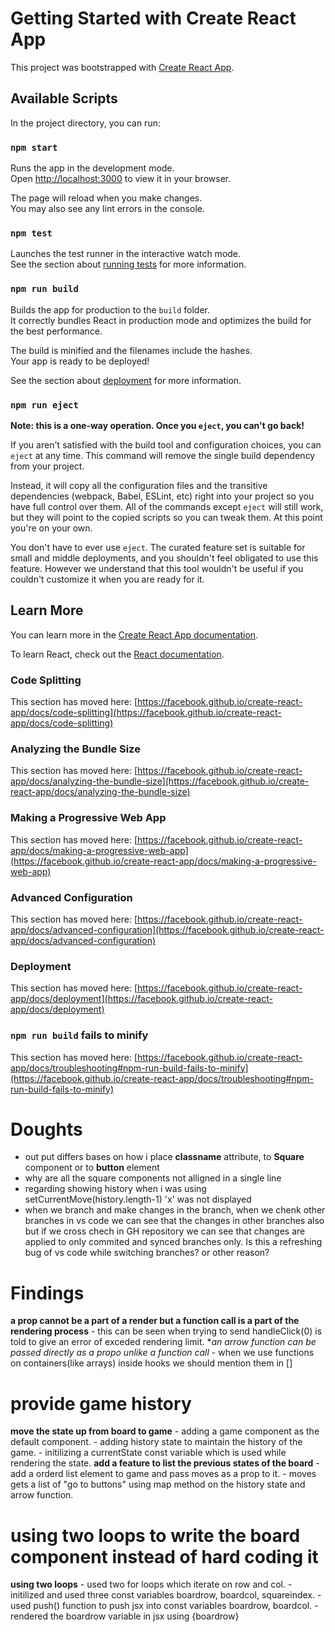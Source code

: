 # Getting Started with Create React App

This project was bootstrapped with [Create React App](https://github.com/facebook/create-react-app).

## Available Scripts

In the project directory, you can run:

### `npm start`

Runs the app in the development mode.\
Open [http://localhost:3000](http://localhost:3000) to view it in your browser.

The page will reload when you make changes.\
You may also see any lint errors in the console.

### `npm test`

Launches the test runner in the interactive watch mode.\
See the section about [running tests](https://facebook.github.io/create-react-app/docs/running-tests) for more information.

### `npm run build`

Builds the app for production to the `build` folder.\
It correctly bundles React in production mode and optimizes the build for the best performance.

The build is minified and the filenames include the hashes.\
Your app is ready to be deployed!

See the section about [deployment](https://facebook.github.io/create-react-app/docs/deployment) for more information.

### `npm run eject`

**Note: this is a one-way operation. Once you `eject`, you can't go back!**

If you aren't satisfied with the build tool and configuration choices, you can `eject` at any time. This command will remove the single build dependency from your project.

Instead, it will copy all the configuration files and the transitive dependencies (webpack, Babel, ESLint, etc) right into your project so you have full control over them. All of the commands except `eject` will still work, but they will point to the copied scripts so you can tweak them. At this point you're on your own.

You don't have to ever use `eject`. The curated feature set is suitable for small and middle deployments, and you shouldn't feel obligated to use this feature. However we understand that this tool wouldn't be useful if you couldn't customize it when you are ready for it.

## Learn More

You can learn more in the [Create React App documentation](https://facebook.github.io/create-react-app/docs/getting-started).

To learn React, check out the [React documentation](https://reactjs.org/).

### Code Splitting

This section has moved here: [https://facebook.github.io/create-react-app/docs/code-splitting](https://facebook.github.io/create-react-app/docs/code-splitting)

### Analyzing the Bundle Size

This section has moved here: [https://facebook.github.io/create-react-app/docs/analyzing-the-bundle-size](https://facebook.github.io/create-react-app/docs/analyzing-the-bundle-size)

### Making a Progressive Web App

This section has moved here: [https://facebook.github.io/create-react-app/docs/making-a-progressive-web-app](https://facebook.github.io/create-react-app/docs/making-a-progressive-web-app)

### Advanced Configuration

This section has moved here: [https://facebook.github.io/create-react-app/docs/advanced-configuration](https://facebook.github.io/create-react-app/docs/advanced-configuration)

### Deployment

This section has moved here: [https://facebook.github.io/create-react-app/docs/deployment](https://facebook.github.io/create-react-app/docs/deployment)

### `npm run build` fails to minify

This section has moved here: [https://facebook.github.io/create-react-app/docs/troubleshooting#npm-run-build-fails-to-minify](https://facebook.github.io/create-react-app/docs/troubleshooting#npm-run-build-fails-to-minify)

# Doughts

  - out put differs bases on how i place **classname** attribute, to **Square** component or to **button** element 
  - why are all the square components not alligned in a single line
  - regarding showing history when i was using setCurrentMove(history.length-1) 'x' was not displayed
  - when we branch and make changes in the branch, when we chenk other branches in vs code we can see that the changes
      in other branches also but if we cross chech in GH repository we can see that changes are applied to only commited and synced branches only. Is this a refreshing bug of vs code while switching branches? or other reason?
# Findings
  **a prop cannot be a part of a render but a function call is a part of the rendering process** 
    - this can be seen when trying to send handleClick(0) is told to give an error of exceded rendering limit.
  **an arrow function can be passed directly as a propo unlike a *function call**
    - when we use functions on containers(like arrays) inside hooks we should mention them in []

# provide game history
  **move the state up from board to game**
    - adding a game component as the default component.
    - adding history state to maintain the history of the game.
    - initilizing a currentState const variable which is used while rendering the state.
  **add a feature to list the previous states of the board**
    - add a orderd list element to game and pass moves as a prop to it.
    - moves gets a list of "go to buttons" using map method on the history state and arrow function.

# using two loops to write the board component instead of hard coding it 
  **using two loops**
    - used two for loops which iterate on row and col.
    - initilized and used three const variables boardrow, boardcol, squareindex.
    - used push() function to push jsx into const variables boardrow, boardcol.
    - rendered the boardrow variable in jsx using {boardrow}
    
